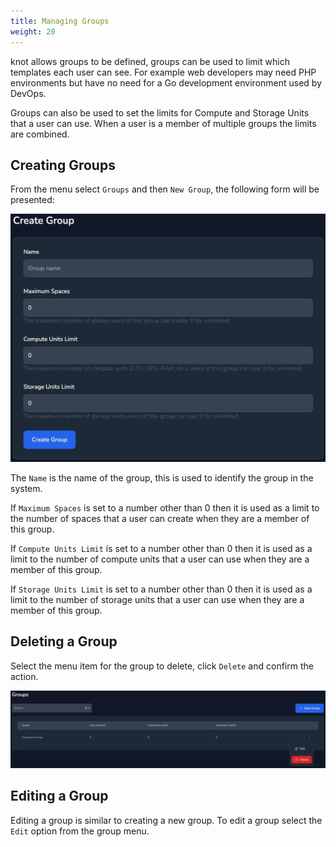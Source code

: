 ```yaml
---
title: Managing Groups
weight: 20
---
```


knot allows groups to be defined, groups can be used to limit which templates each user can see. For example web developers may need PHP environments but have no need for a Go development environment used by DevOps.

Groups can also be used to set the limits for Compute and Storage Units that a user can use. When a user is a member of multiple groups the limits are combined.

## Creating Groups

From the menu select `Groups` and then `New Group`, the following form will be presented:

![Create a Group](create-groups.webp)

The `Name` is the name of the group, this is used to identify the group in the system.

If `Maximum Spaces` is set to a number other than 0 then it is used as a limit to the number of spaces that a user can create when they are a member of this group.

If `Compute Units Limit` is set to a number other than 0 then it is used as a limit to the number of compute units that a user can use when they are a member of this group.

If `Storage Units Limit` is set to a number other than 0 then it is used as a limit to the number of storage units that a user can use when they are a member of this group.

## Deleting a Group

Select the menu item for the group to delete, click `Delete` and confirm the action.

![Delete a Group](group-menu.webp)

## Editing a Group

Editing a group is similar to creating a new group. To edit a group select the `Edit` option from the group menu.
